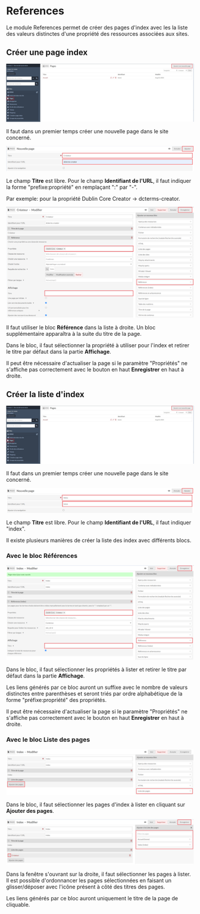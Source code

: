 # References

Le module References permet de créer des pages d'index avec les la liste des valeurs distinctes d'une propriété des ressources associées aux sites.

## Créer une page index

![Création d'une page](assets/creation-page-index-1.png)

Il faut dans un premier temps créer une nouvelle page dans le site concerné.

![Nouvelle page](assets/creation-page-index-2.png)

Le champ **Titre** est libre. Pour le champ **Identifiant de l'URL**, il faut indiquer la forme "prefixe:propriété" en remplaçant ":" par "-".

Par exemple: pour la propriété Dublin Core Creator → dcterms-creator.

![Ajout du bloc "Références (index)"](assets/creation-page-index-3.png)

Il faut utiliser le bloc **Référence** dans la liste à droite. Un bloc supplémentaire apparaîtra à la suite du titre de la page.

Dans le bloc, il faut sélectionner la propriété à utiliser pour l'index et retirer le titre par défaut dans la partie **Affichage**.

Il peut être nécessaire d'actualiser la page si le paramètre "Propriétés" ne s'affiche pas correctement avec le bouton en haut **Enregistrer** en haut à droite.

## Créer la liste d'index

![Création d'une page](assets/creation-liste-index-1.png)

Il faut dans un premier temps créer une nouvelle page dans le site concerné.

![Nouvelle page](assets/creation-liste-index-2.png)

Le champ **Titre** est libre. Pour le champ **Identifiant de l'URL**, il faut indiquer "index".

Il existe plusieurs manières de créer la liste des index avec différents blocs.

### Avec le bloc Références

![Ajout du bloc Référence](assets/creation-liste-index-3.png)

Dans le bloc, il faut sélectionner les propriétés à lister et retirer le titre par défaut dans la partie **Affichage**.

Les liens générés par ce bloc auront un suffixe avec le nombre de valeurs distinctes entre parenthèses et seront triés par ordre alphabétique de la forme "préfixe:propriété" des propriétés.

Il peut être nécessaire d'actualiser la page si le paramètre "Propriétés" ne s'affiche pas correctement avec le bouton en haut **Enregistrer** en haut à droite.

### Avec le bloc Liste des pages

![Ajout du bloc Liste des pages](assets/creation-liste-index-4.png)

Dans le bloc, il faut sélectionner les pages d'index à lister en cliquant sur **Ajouter des pages**.

![Sélection des pages à lister](assets/creation-liste-index-5.png)

Dans la fenêtre s'ouvrant sur la droite, il faut sélectionner les pages à lister.
Il est possible d'ordonnancer les pages sélectionnées en faisant un glisser/déposer avec l'icône présent à côté des titres des pages.

Les liens générés par ce bloc auront uniquement le titre de la page de cliquable.